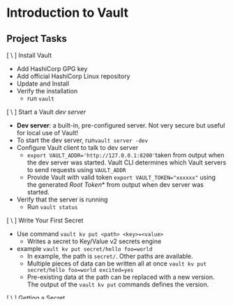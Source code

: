 # Introduction to Vault

## Project Tasks

[ \ ] Install Vault

 * Add HashiCorp GPG key
 * Add official HashiCorp Linux repository
 * Update and Install
 * Verify the installation
   - run `vault`

[ \ ] Start a Vault *dev server*

  * **Dev server**: a built-in, pre-configured server. Not very secure but useful for local use of Vault!
  * To start the dev server, run`vault server -dev`
  * Configure Vault client to talk to dev server
    - `export VAULT_ADDR='http://127.0.0.1:8200'`taken from output when the dev server was started. Vault CLI determines which Vault servers to send requests using `VAULT_ADDR`
    - Provide Vault with valid token `export VAULT_TOKEN="xxxxxx"` using the generated *Root Token** from output when dev server was started.
  * Verify that the server is running
    - Run `vault status`

 [ \ ] Write Your First Secret

  *  Use command `vault kv put <path> <key>=<value>`
     - Writes a secret to Key/Value v2 secrets engine
  * example `vault kv put secret/hello foo=world`
    - In example, the path is `secret/`. Other paths are available.
    - Multiple pieces of data can be written all at once `vault kv put secret/hello foo=world excited=yes`
    - Pre-existing data at the path can be replaced with a new version. The output of the `vault kv put` commands defines the version.

[ \  ] Getting a Secret  

  * Use command `vault kv get <path>` to retrieve secrets
    - example `vault kv get secret/hello`
  * Use flag `-field=<key_name>`to only print the value of a given field
    - example `vault kv get -field=excited secret/hello` which would print `yes`
  * To get an optional JSON output, use the `jq` tool
    - example `vault kv get -field=excited secret/hello | jq -r .data.data.excited`

[ \ ] Deleting a Secret

   * Use command `vault kv delete`
      - example `vault kv delete secret/hello`

[ ] Deploy Vault

[ ] Use the HTTP APIs with Authentication


## Questions, comments, concerns, etc.

### What is Vault?

Vault is a tool for securely managing access to secrets.

Secrets are sets of different credentials such as *authentication* to a system or *authorization* to a system such as database usernames and passwords, API tokens, or TLS certificates.

### What problems does Vault solve?

Vault provides a central location which promises to encrypt everything both at rest inside of Vault as well as in transit between Vault and any of the clients that want to access it.

Vaults key feature to help solve the task of securely managing access to secrets are:

**Dynamic Secrets**

**Data Encryption**

**Revocation**

**Secure Secret Storage**

**Leasing and Renewal**

### Why use Vault

Vault allows a granular approach to credentials and
